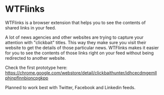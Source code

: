 # WTFlinks
WTFlinks is a browser extension that helps you to see the contents of shared links in your feed.

A lot of news agencies and other websites are trying to capture your attention with "clickbait" titles. This way they make sure you visit their website to get the details of those particular news. WTFlinks makes it easier for you to see the contents of those links right on your feed without being redirected to another website.

Check the first prototype here: https://chrome.google.com/webstore/detail/clickbaithunter/idhcecdmgemllphjnpflnnbioncpgkpp

Planned to work best with Twitter, Facebook and Linkedin feeds.



